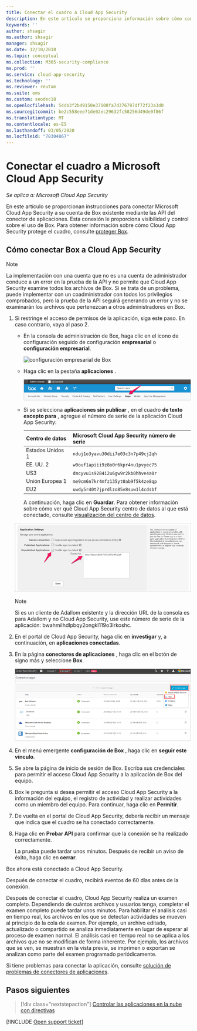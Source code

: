 ```yaml
---
title: Conectar el cuadro a Cloud App Security
description: En este artículo se proporciona información sobre cómo conectar la aplicación de Box a Cloud App Security mediante el conector de API para la visibilidad y el control del uso.
keywords: ''
author: shsagir
ms.author: shsagir
manager: shsagir
ms.date: 12/10/2018
ms.topic: conceptual
ms.collection: M365-security-compliance
ms.prod: ''
ms.service: cloud-app-security
ms.technology: ''
ms.reviewer: reutam
ms.suite: ems
ms.custom: seodec18
ms.openlocfilehash: 54db3f2b49150e37108fa7d376797df72f23a3d0
ms.sourcegitcommit: be2c558eee71de02ec29632fc58256d49de0f86f
ms.translationtype: MT
ms.contentlocale: es-ES
ms.lasthandoff: 03/05/2020
ms.locfileid: "78304867"
---
```

# <a name="connect-box-to-microsoft-cloud-app-security"></a>Conectar el cuadro a Microsoft Cloud App Security

*Se aplica a: Microsoft Cloud App Security*

En este artículo se proporcionan instrucciones para conectar Microsoft Cloud App Security a su cuenta de Box existente mediante las API del conector de aplicaciones. Esta conexión le proporciona visibilidad y control sobre el uso de Box. Para obtener información sobre cómo Cloud App Security protege el cuadro, consulte [proteger Box](protect-box.md).

## <a name="how-to-connect-box-to-cloud-app-security"></a>Cómo conectar Box a Cloud App Security

> [!NOTE]
> La implementación con una cuenta que no es una cuenta de administrador conduce a un error en la prueba de la API y no permite que Cloud App Security examine todos los archivos de Box. Si se trata de un problema, puede implementar con un coadministrador con todos los privilegios comprobados, pero la prueba de la API seguirá generando un error y no se examinarán los archivos que pertenezcan a otros administradores en Box.

1. Si restringe el acceso de permisos de la aplicación, siga este paso. En caso contrario, vaya al paso 2.

    - En la consola de administración de Box, haga clic en el icono de configuración seguido de configuración **empresarial** o **configuración empresarial**.

         ![configuración empresarial de Box](media/box-business-settings.png "configuración empresarial de Box")

    - Haga clic en la pestaña **aplicaciones** .

         ![aplicaciones de Box](media/box-apps.png "aplicaciones de Box")

    - Si se selecciona **aplicaciones sin publicar** , en el cuadro **de texto excepto para** , agregue el número de serie de la aplicación Cloud App Security:

         |Centro de datos|Microsoft Cloud App Security número de serie|
         |----|----|
         |Estados Unidos 1| `nduj1o3yavu30dii7e03c3n7p49cj2qh`|
         |EE. UU. 2|`w0ouf1apiii9z8o0r6kpr4nu1pvyec75`|
         |US3|`dmcyvu1s9284i2u6gw9r2kb0hhve4a0r`|
         |Unión Europea 1|`me9cm6n7kr4mfz135yt0ab9f5k4ze8qp`|
         |EU2|`uwdy5r40t7jprdlzo85v8suw1l4cdsbf`|

        A continuación, haga clic en **Guardar**. Para obtener información sobre cómo ver qué Cloud App Security centro de datos al que está conectado, consulte [visualización del centro de datos](network-requirements.md#view-your-data-center).

    ![configuración de Box excepto](media/box-settings-except-for.png)

    > [!NOTE]
    > Si es un cliente de Adallom existente y la dirección URL de la consola es para Adallom y no Cloud App Security, use este número de serie de la aplicación: bwahmilhdlpbqy2ongkl119o3lrkoshc.

2. En el portal de Cloud App Security, haga clic en **investigar** y, a continuación, en **aplicaciones conectadas**.

3. En la página **conectores de aplicaciones** , haga clic en el botón de signo más y seleccione **Box**.

    ![cuadro conectar](media/connect-box.png "cuadro conectar")

4. En el menú emergente **configuración de Box** , haga clic en **seguir este vínculo**.

5. Se abre la página de inicio de sesión de Box. Escriba sus credenciales para permitir el acceso Cloud App Security a la aplicación de Box del equipo.

6. Box le pregunta si desea permitir el acceso Cloud App Security a la información del equipo, el registro de actividad y realizar actividades como un miembro del equipo. Para continuar, haga clic en **Permitir**.

7. De vuelta en el portal de Cloud App Security, debería recibir un mensaje que indica que el cuadro se ha conectado correctamente.

8. Haga clic en **Probar API** para confirmar que la conexión se ha realizado correctamente.

    La prueba puede tardar unos minutos. Después de recibir un aviso de éxito, haga clic en **cerrar**.

Box ahora está conectado a Cloud App Security.

Después de conectar el cuadro, recibirá eventos de 60 días antes de la conexión.

Después de conectar el cuadro, Cloud App Security realiza un examen completo. Dependiendo de cuántos archivos y usuarios tenga, completar el examen completo puede tardar unos minutos. Para habilitar el análisis casi en tiempo real, los archivos en los que se detectan actividades se mueven al principio de la cola de examen. Por ejemplo, un archivo editado, actualizado o compartido se analiza inmediatamente en lugar de esperar al proceso de examen normal. El análisis casi en tiempo real no se aplica a los archivos que no se modifican de forma inherente. Por ejemplo, los archivos que se ven, se muestran en la vista previa, se imprimen o exportan se analizan como parte del examen programado periódicamente.

Si tiene problemas para conectar la aplicación, consulte [solución de problemas de conectores de aplicaciones](troubleshooting-api-connectors-using-error-messages.md).

## <a name="next-steps"></a>Pasos siguientes

> [!div class="nextstepaction"]
> [Controlar las aplicaciones en la nube con directivas](control-cloud-apps-with-policies.md)

[!INCLUDE [Open support ticket](includes/support.md)]

